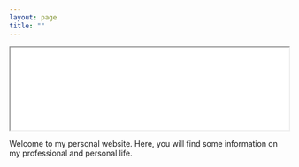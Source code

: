 ```yaml
---
layout: page
title: ""
---
```


<iframe src="./Harsh_Singh_CV.pdf" width="100% height=100%">
</iframe>

Welcome to my personal website. Here, you will find some information on my professional and personal life.
